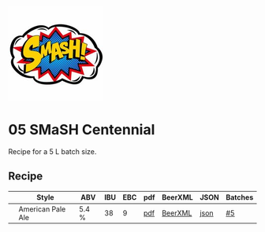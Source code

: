 ![logo](./05_SMaSH_Centennial.jpeg)

# 05 SMaSH Centennial

Recipe for a 5 L batch size.

## Recipe

|    | Style | ABV | IBU | EBC | pdf | BeerXML | JSON | Batches |
|----|-------|-----|-----|-----|-----|---------|------|---------|
|    | American Pale Ale | 5.4 % | 38 | 9 | [pdf](./05_SMaSH_Centennial.pdf) | [BeerXML](./05_SMaSH_Centennial.xml) | [json](./05_SMaSH_Centennial.json) | [#5](../../batches/batch_5/README.md) |
